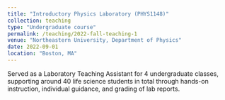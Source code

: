 ```yaml
---
title: "Introductory Physics Laboratory (PHYS1148)"
collection: teaching
type: "Undergraduate course"
permalink: /teaching/2022-fall-teaching-1
venue: "Northeastern University, Department of Physics"
date: 2022-09-01
location: "Boston, MA"
---
```


Served as a Laboratory Teaching Assistant for 4 undergraduate classes, supporting around 40 life science students in total through hands-on instruction, individual guidance, and grading of lab reports.

